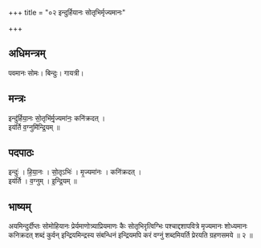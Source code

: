 +++
title = "०२ इन्दुर्हियानः सोतृभिर्मृज्यमानः"

+++
## अधिमन्त्रम्
पवमानः सोमः। बिन्दुः। गायत्री।

## मन्त्रः
इन्दु॑र्हिया॒नः सो॒तृभि॑र्मृ॒ज्यमा॑नः॒ कनि॑क्रदत् ।  
इय॑र्ति व॒ग्नुमि॑न्द्रि॒यम् ॥

## पदपाठः
इन्दुः॑ । हि॒या॒नः । सो॒तृऽभिः॑ । मृ॒ज्यमा॑नः । कनि॑क्रदत् ।  
इय॑र्ति । व॒ग्नुम् । इ॒न्द्रि॒यम् ॥

## भाष्यम्
अयमिन्दुर्दीप्तः सोमोहियानः प्रेर्यमाणोत्र्याप्रियमाणः कैः सोतृभिरृत्विग्भिः पश्चाद्दशापवित्रे मृज्यमानः शोध्यमानः कनिक्रदत् शब्दं कुर्वन् इन्द्रियमिन्द्रस्य संबन्धिनं इन्द्रियमपि करं वग्नुं शब्दमियर्ति प्रेरयति ग्रहणसमये ॥ २ ॥
